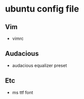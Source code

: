# ubuntu config file

## Vim
- vimrc

## Audacious
- audacious equalizer preset

## Etc
- ms ttf font

